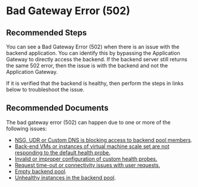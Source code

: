 <properties 
    pageTitle="I'm encountering Bad Gateway Error (502)"
    description="Bad Gateway Error (502)"
    infoBubbleText="Common solution article for instructions on how to troubleshoot Bad Gateway errors with Application Gateway."
    service="microsoft.network"
    resource="applicationgateways"
    authors="abshamsft"
    ms.author="absha"
    displayOrder="20"
    selfHelpType="resource"
    articleId="application-gateway-502-error"
    diagnosticScenario="ApplicationGateway502BadGatewayError"
    supportTopicIds="32573483"
    cloudEnvironments="public"
 />

# Bad Gateway Error (502)

## **Recommended Steps**

You can see a Bad Gateway Error (502) when there is an issue with the backend application. You can identify this by bypassing the Application Gateway to directly access the backend. If the backend server still returns the same 502 error, then the issue is with the backend and not the Application Gateway.

If it is verified that the backend is healthy, then perform the steps in links below to troubleshoot the issue.

## **Recommended Documents**

The bad gateway error (502) can happen due to one or more of the following issues:

- [NSG, UDR or Custom DNS is blocking access to backend pool members](https://docs.microsoft.com/azure/application-gateway/application-gateway-troubleshooting-502#network-security-group-user-defined-route-or-custom-dns-issue). 
- [Back-end VMs or instances of virtual machine scale set are not responding to the default health probe.](https://docs.microsoft.com/azure/application-gateway/application-gateway-troubleshooting-502#problems-with-default-health-probe)
- [Invalid or improper configuration of custom health probes.](https://docs.microsoft.com/azure/application-gateway/application-gateway-troubleshooting-502#problems-with-custom-health-probe)
- [Request time-out or connectivity issues with user requests.](https://docs.microsoft.com/azure/application-gateway/application-gateway-troubleshooting-502#request-time-out)
- [Empty backend pool](https://docs.microsoft.com/azure/application-gateway/application-gateway-troubleshooting-502#empty-backendaddresspool).
- [Unhealthy instances in the backend pool](https://docs.microsoft.com/azure/application-gateway/application-gateway-troubleshooting-502#unhealthy-instances-in-backendaddresspool).
